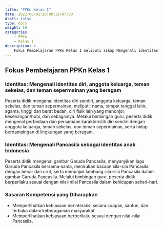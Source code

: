 ```yaml
---
title: "PPKn Kelas 1"
date: 2022-06-01T20:09:32+07:00
draft: false
type: docs
weight: 10
categories:
    - PPKn
    - Kelas 1
description: >
    Fokus Pembelajaran PPKn Kelas 1 meliputi sikap Mengenali identitas diri, anggota keluarga, teman sekelas, dan teman sepermainan yang beragam serta Mengenali Pancasila sebagai identitas anak Indonesia
---
```

## Fokus Pembelajaran PPKn Kelas 1

### Identitas: Mengenali identitas diri, anggota keluarga, teman sekelas, dan teman sepermainan yang beragam
Peserta didik mengenal identitas diri sendiri, anggota keluarga, teman sekelas, dan teman sepermainan, meliputi: nama, tempat tanggal lahir, agama, tinggi dan berat badan, ciri fisik lain yang menonjol, kesenangan/hobi, dan sebagainya. Melalui bimbingan guru, peserta didik mengenal perbedaan dan persamaan karakteristik diri sendiri dengan anggota keluarga, teman sekelas, dan teman sepermainan, serta hidup berdampingan di lingkungan yang beragam.
### Identitas: Mengenali Pancasila sebagai identitas anak Indonesia
Peserta didik mengenal gambar Garuda Pancasila, menyanyikan lagu Garuda Pancasila bersama-sama, menirukan bacaan sila-sila Pancasila dengan benar dan urut, serta menunjuk lambang sila-sila Pancasila dalam gambar Garuda Pancasila. Melalui bimbingan guru, peserta didik berperilaku sesuai dengan nilai-nilai Pancasila dalam kehidupan sehari-hari.

### Sasaran Kompetensi yang Diharapkan
- Memperlihatkan kebiasaan berinteraksi secara soapan, santun, dan terbuka dalam keberagaman masyarakat.
- Memperlihatkan kebiasaan berperilaku sesuai dengan nilai-nilai Pancasila.
